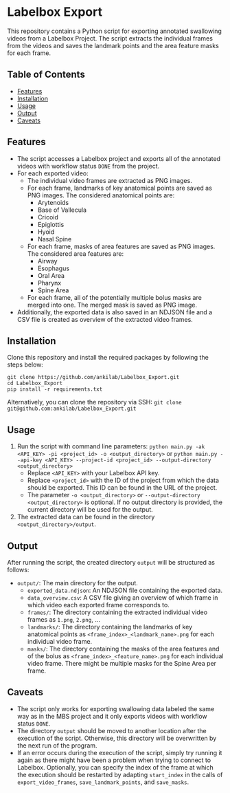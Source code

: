 # Labelbox Export
This repository contains a Python script for exporting annotated swallowing videos from a Labelbox Project. The script extracts the individual frames from the videos and saves the landmark points and the area feature masks for each frame.

## Table of Contents
- [Features](#features)
- [Installation](#installation)
- [Usage](#usage)
- [Output](#output)
- [Caveats](#caveats)

## Features
- The script accesses a Labelbox project and exports all of the annotated videos with workflow status `DONE` from the project.
- For each exported video:
  - The individual video frames are extracted as PNG images.
  - For each frame, landmarks of key anatomical points are saved as PNG images. The considered anatomical points are:
    - Arytenoids
    - Base of Vallecula
    - Cricoid
    - Epiglottis
    - Hyoid
    - Nasal Spine
  - For each frame, masks of area features are saved as PNG images. The considered area features are:
    - Airway
    - Esophagus
    - Oral Area
    - Pharynx
    - Spine Area
  - For each frame, all of the potentially multiple bolus masks are merged into one. The merged mask is saved as PNG image.
- Additionally, the exported data is also saved in an NDJSON file and a CSV file is created as overview of the extracted video frames.

## Installation
Clone this repository and install the required packages by following the steps below:
```
git clone https://github.com/ankilab/Labelbox_Export.git
cd Labelbox_Export
pip install -r requirements.txt
```
Alternatively, you can clone the repository via SSH: `git clone git@github.com:ankilab/Labelbox_Export.git`

## Usage
   
1. Run the script with command line parameters: `python main.py -ak <API_KEY> -pi <project_id> -o <output_directory>` or `python main.py --api-key <API_KEY> --project-id <project_id> --output-directory <output_directory>`
    - Replace `<API_KEY>` with your Labelbox API key.
    - Replace `<project_id>` with the ID of the project from which the data should be exported. This ID can be found in the URL of the project.
    - The parameter `-o <output_directory>` or `--output-directory <output_directory>` is optional. If no output directory is provided, the current directory will be used for the output.
2. The extracted data can be found in the directory `<output_directory>/output`.

## Output
After running the script, the created directory `output` will be structured as follows:
- `output/`: The main directory for the output.
   - `exported_data.ndjson`: An NDJSON file containing the exported data.
   - `data_overview.csv`: A CSV file giving an overview of which frame in which video each exported frame corresponds to.
   - `frames/`: The directory containing the extracted individual video frames as `1.png`, `2.png`, ...
   - `landmarks/`: The directory containing the landmarks of key anatomical points as `<frame_index>_<landmark_name>.png` for each individual video frame.
   - `masks/`: The directory containing the masks of the area features and of the bolus as `<frame_index>_<feature_name>.png` for each individual video frame. There might be multiple masks for the Spine Area per frame.

## Caveats
- The script only works for exporting swallowing data labeled the same way as in the MBS project and it only exports videos with workflow status `DONE`.
- The directory `output` should be moved to another location after the execution of the script. Otherwise, this directory will be overwritten by the next run of the program.
- If an error occurs during the execution of the script, simply try running it again as there might have been a problem when trying to connect to Labelbox. Optionally, you can specify the index of the frame at which the execution should be restarted by adapting `start_index` in the calls of `export_video_frames`, `save_landmark_points`, and `save_masks`.